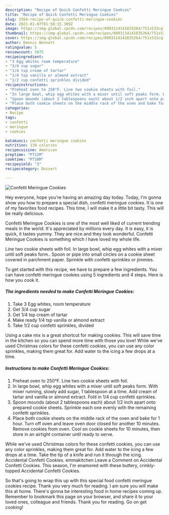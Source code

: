 ```yaml
---
description: "Recipe of Quick Confetti Meringue Cookies"
title: "Recipe of Quick Confetti Meringue Cookies"
slug: 2564-recipe-of-quick-confetti-meringue-cookies
date: 2021-01-07T01:58:15.309Z
image: https://img-global.cpcdn.com/recipes/6093114141835264/751x532cq70/confetti-meringue-cookies-recipe-main-photo.jpg
thumbnail: https://img-global.cpcdn.com/recipes/6093114141835264/751x532cq70/confetti-meringue-cookies-recipe-main-photo.jpg
cover: https://img-global.cpcdn.com/recipes/6093114141835264/751x532cq70/confetti-meringue-cookies-recipe-main-photo.jpg
author: Dennis Bennett
ratingvalue: 5
reviewcount: 3875
recipeingredient:
- "3 Egg whites room temperature"
- "3/4 cup sugar"
- "1/4 tsp cream of tartar"
- "1/4 tsp vanilla or almond extract"
- "1/2 cup confetti sprinkles divided"
recipeinstructions:
- "Preheat oven to 250°F. Line two cookie sheets with foil."
- "In large bowl, whip egg whites with a mixer until soft peaks form. With mixer running, slowly add sugar, 1 tablespoon at a time. Add cream of tartar and vanilla or almond extract. Fold in 1/4 cup confetti sprinkles."
- "Spoon mounds (about 2 tablespoons each) about 1/2 inch apart onto prepared cookie sheets. Sprinkle each one evenly with the remaining confetti sprinkles."
- "Place both cookie sheets on the middle rack of the oven and bake for 1 hour. Turn off oven and leave oven door closed for another 10 minutes. Remove cookies from oven. Cool on cookie sheets for 10 minutes, then store in an airtight container until ready to serve."
categories:
- Recipe
tags:
- confetti
- meringue
- cookies

katakunci: confetti meringue cookies 
nutrition: 139 calories
recipecuisine: American
preptime: "PT22M"
cooktime: "PT38M"
recipeyield: "3"
recipecategory: Dessert

---
```



![Confetti Meringue Cookies](https://img-global.cpcdn.com/recipes/6093114141835264/751x532cq70/confetti-meringue-cookies-recipe-main-photo.jpg)

Hey everyone, hope you're having an amazing day today. Today, I'm gonna show you how to prepare a special dish, confetti meringue cookies. It is one of my favorites food recipes. This time, I will make it a little bit tasty. This will be really delicious.

Confetti Meringue Cookies is one of the most well liked of current trending meals in the world. It's appreciated by millions every day. It is easy, it is quick, it tastes yummy. They are nice and they look wonderful. Confetti Meringue Cookies is something which I have loved my whole life.

Line two cookie sheets with foil. In large bowl, whip egg whites with a mixer until soft peaks form.. Spoon or pipe into small circles on a cookie sheet covered in parchment paper. Sprinkle with confetti sprinkles or jimmies.


To get started with this recipe, we have to prepare a few ingredients. You can have confetti meringue cookies using 5 ingredients and 4 steps. Here is how you cook it.

<!--inarticleads1-->

##### The ingredients needed to make Confetti Meringue Cookies:

1. Take 3 Egg whites, room temperature
1. Get 3/4 cup sugar
1. Get 1/4 tsp cream of tartar
1. Make ready 1/4 tsp vanilla or almond extract
1. Take 1/2 cup confetti sprinkles, divided


Using a cake mix is a great shortcut for making cookies. This will save time in the kitchen so you can spend more time with those you love! While we&#39;ve used Christmas colors for these confetti cookies, you can use any color sprinkles, making them great for. Add water to the icing a few drops at a time. 

<!--inarticleads2-->

##### Instructions to make Confetti Meringue Cookies:

1. Preheat oven to 250°F. Line two cookie sheets with foil.
1. In large bowl, whip egg whites with a mixer until soft peaks form. With mixer running, slowly add sugar, 1 tablespoon at a time. Add cream of tartar and vanilla or almond extract. Fold in 1/4 cup confetti sprinkles.
1. Spoon mounds (about 2 tablespoons each) about 1/2 inch apart onto prepared cookie sheets. Sprinkle each one evenly with the remaining confetti sprinkles.
1. Place both cookie sheets on the middle rack of the oven and bake for 1 hour. Turn off oven and leave oven door closed for another 10 minutes. Remove cookies from oven. Cool on cookie sheets for 10 minutes, then store in an airtight container until ready to serve.


While we&#39;ve used Christmas colors for these confetti cookies, you can use any color sprinkles, making them great for. Add water to the icing a few drops at a time. Take the tip of a knife and run it through the icing. Accidental Confetti Cookies. emmakitchen Leave a Comment on Accidental Confetti Cookies. This season, I&#39;m enamored with these buttery, crinkly-topped Accidental Confetti Cookies. 

So that's going to wrap this up with this special food confetti meringue cookies recipe. Thank you very much for reading. I am sure you will make this at home. There's gonna be interesting food in home recipes coming up. Remember to bookmark this page on your browser, and share it to your loved ones, colleague and friends. Thank you for reading. Go on get cooking!
